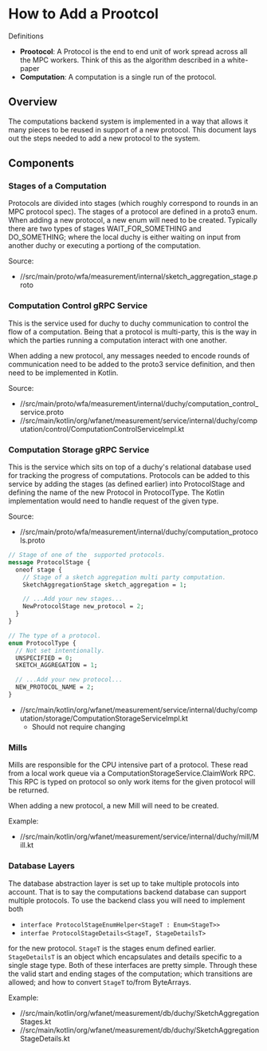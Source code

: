 # How to Add a Prootcol

Definitions
* **Prootocol**: A Protocol is the end to end unit of work spread across
all the MPC workers. Think of this as the algorithm described in a 
white-paper
* **Computation**: A computation is a single run of the protocol.

## Overview

The computations backend system is implemented in a way that allows it
many pieces to be reused in support of a new protocol. This document lays
out the steps needed to add a new protocol to the system. 

## Components

### Stages of a Computation

Protocols are divided into stages (which roughly correspond to rounds in an
MPC protocol spec). The stages of a protocol are defined in a proto3 enum.
When adding a new protocol, a new enum will need to be created. Typically
there are two types of stages WAIT_FOR_SOMETHING and DO_SOMETHING; where the
local duchy is either waiting on input from another duchy or executing a portiong
of the computation.

Source:
* //src/main/proto/wfa/measurement/internal/sketch_aggregation_stage.proto

### Computation Control gRPC Service

This is the service used for duchy to duchy communication to control the flow of
a computation. Being that a protocol is multi-party, this is the way in which
the parties running a computation interact with one another.

When adding a new protocol, any messages needed to encode rounds of communication
need to be added to the proto3 service definition, and then need to be 
implemented in Kotlin.

Source:
* //src/main/proto/wfa/measurement/internal/duchy/computation_control_service.proto
* //src/main/kotlin/org/wfanet/measurement/service/internal/duchy/computation/control/ComputationControlServiceImpl.kt


### Computation Storage gRPC Service

This is the service which sits on top of a duchy's relational database used for 
tracking the progress of computations. Protocols can be added to this service by
adding the stages (as defined earlier) into ProtocolStage and defining the name of
the new Protocol in ProtocolType. The Kotlin implementation would need to handle
request of the given type.

Source:
* //src/main/proto/wfa/measurement/internal/duchy/computation_protocols.proto
```protobuf
// Stage of one of the  supported protocols.
message ProtocolStage {
  oneof stage {
    // Stage of a sketch aggregation multi party computation.
    SketchAggregationStage sketch_aggregation = 1;

    // ...Add your new stages...
    NewProtocolStage new_protocol = 2;
  }
}

// The type of a protocol.
enum ProtocolType {
  // Not set intentionally.
  UNSPECIFIED = 0;
  SKETCH_AGGREGATION = 1;

  // ...Add your new protocol...
  NEW_PROTOCOL_NAME = 2;
}
```
* //src/main/kotlin/org/wfanet/measurement/service/internal/duchy/computation/storage/ComputationStorageServiceImpl.kt
  * Should not require changing

### Mills

Mills are responsible for the CPU intensive part of a protocol. These read from a local work queue
via a ComputationStorageService.ClaimWork RPC. This RPC is typed on protocol so only work items for
the given protocol will be returned.

When adding a new protocol, a new Mill will need to be created.

Example:
* //src/main/kotlin/org/wfanet/measurement/service/internal/duchy/mill/Mill.kt

### Database Layers

The database abstraction layer is set up to take multiple protocols into account. That is
to say the computations backend database can support multiple protocols. To use the
backend class you will need to implement both

* `interface ProtocolStageEnumHelper<StageT : Enum<StageT>>`
* `interfae ProtocolStageDetails<StageT, StageDetailsT>`

for the new protocol. `StageT` is the stages enum defined earlier. `StageDetailsT` is an
object which encapsulates and details specific to a single stage type. Both of these interfaces
are pretty simple. Through these the valid start and ending stages of the computation;
which transitions are allowed; and how to convert `StageT` to/from ByteArrays.

Example:
* //src/main/kotlin/org/wfanet/measurement/db/duchy/SketchAggregationStages.kt
* //src/main/kotlin/org/wfanet/measurement/db/duchy/SketchAggregationStageDetails.kt


